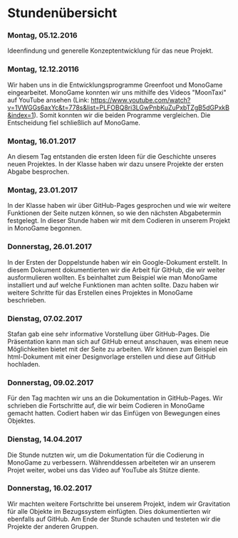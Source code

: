 ﻿<h1>Stundenübersicht</h1>

<p><h3>Montag, 05.12.2016</h3></p>

Ideenfindung und generelle Konzeptentwicklung für das neue Projekt.

<p><h3>Montag, 12.12.20116</h3></p>

Wir haben uns in die Entwicklungsprogramme Greenfoot und MonoGame eingearbeitet. 
MonoGame konnten wir uns mithilfe des Videos "MoonTaxi" auf YouTube ansehen (Link: https://www.youtube.com/watch?v=1VWGGs6axYc&t=778s&list=PLFOBQ8ri3LGwPnbKuZuPxbTZgB5dGPxkB&index=1). 
Somit konnten wir die beiden Programme vergleichen. Die Entscheidung fiel schließlich auf MonoGame.

<p><h3>Montag, 16.01.2017</h3></p>

An diesem Tag entstanden die ersten Ideen für die Geschichte unseres neuen Projektes. 
In der Klasse haben wir dazu unsere Projekte der ersten Abgabe besprochen.

<p><h3>Montag, 23.01.2017</h3></p>

In der Klasse haben wir über GitHub-Pages gesprochen und wie wir weitere Funktionen der Seite nutzen können, so wie den nächsten Abgabetermin festgelegt. 
In dieser Stunde haben wir mit dem Codieren in unserem Projekt in MonoGame begonnen.

<p><h3>Donnerstag, 26.01.2017</h3></p>

In der Ersten der Doppelstunde haben wir ein Google-Dokument erstellt. 
In diesem Dokument dokumentierten wir die Arbeit für GitHub, die wir weiter ausformulieren wollten. 
Es beinhaltet zum Beispiel wie man MonoGame installiert und auf welche Funktionen man achten sollte.
Dazu haben wir weitere Schritte für das Erstellen eines Projektes in MonoGame beschrieben.

<p><h3>Dienstag, 07.02.2017</h3></p>

Stafan gab eine sehr informative Vorstellung über GitHub-Pages. Die Präsentation kann man sich auf GitHub erneut anschauen, was einem neue Möglichkeiten bietet mit der Seite zu arbeiten. 
Wir können zum Beispiel ein html-Dokument mit einer Designvorlage erstellen und diese auf GitHub hochladen. 
	
<p><h3>Donnerstag, 09.02.2017</h3></p>

Für den Tag machten wir uns an die Dokumentation in GitHub-Pages. 
Wir schrieben die Fortschritte auf, die wir beim Codieren in MonoGame gemacht hatten.
Codiert haben wir das Einfügen von Bewegungen eines Objektes. 

<p><h3>Dienstag, 14.04.2017</h3></p>

Die Stunde nutzten wir, um die Dokumentation für die Codierung in MonoGame zu verbessern.
Währenddessen arbeiteten wir an unserem Projet weiter, wobei uns das Video auf YouTube als Stütze diente.

<p><h3>Donnerstag, 16.02.2017</h3></p>

Wir machten weitere Fortschritte bei unserem Projekt, indem wir Gravitation für alle Objekte im Bezugssystem einfügten. Dies dokumentierten wir ebenfalls auf GitHub.
Am Ende der Stunde schauten und testeten wir die Projekte der anderen Gruppen.
